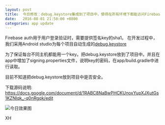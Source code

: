 ```yaml
---
layout: post
title:  今日修改：debug.keystore集成到了项目中，使得在所有环境下都能访问Firebase auth
date:   2016-08-01 21:50:00 +0800
categories: app update
---
```


Firebase auth用于用户登录验证时，需要提供签名key的sha1。
在开发过程中，我们采用Android studio为每个项目自动生成的[debug.keystore](https://developers.google.com/android/guides/client-auth)

为了保证每台不同主机都能用一个key。把debug.keystore放到了项目中。并且在app中增加了signing.properties文件，说明key的密码，在app/build.gradle中进行读取。

目前不知道把debug.keystore放到项目中是否安全。

下载源码说明:
https://docs.google.com/document/d/1RABC8NaBwPHCKUnoxYupXJXutGs1KZNIqk_-q0nRgqk/edit

![今日效果图](/pics/0801.gif)

XH
